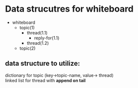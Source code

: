 # Data strucutres for whiteboard

- whiteboard
  - topic(1)
    - thread(1.1)
      - reply-for(1.1)
    - thread(1.2)
  - topic(2)
  

## data structure to utilize:

dictionary for topic (key->topic-name, value-> thread)  
linked list for thread with **append on tail**  

